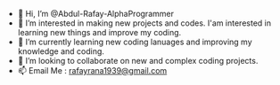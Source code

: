 - 👋 Hi, I’m @Abdul-Rafay-AlphaProgrammer
- 👀 I’m interested in making new projects and codes. I'am interested in learning new things and improve my coding. 
- 🌱 I’m currently learning new coding lanuages and improving my knowledge and coding.
- 💞️ I’m looking to collaborate on new and complex coding projects.
- 📫 Email Me : rafayrana1939@gmail.com

<!---
Abdul-Rafay-AlphaProgrammer/Abdul-Rafay-AlphaProgrammer is a ✨ special ✨ repository because its `README.md` (this file) appears on your GitHub profile.
You can click the Preview link to take a look at your changes.
--->
